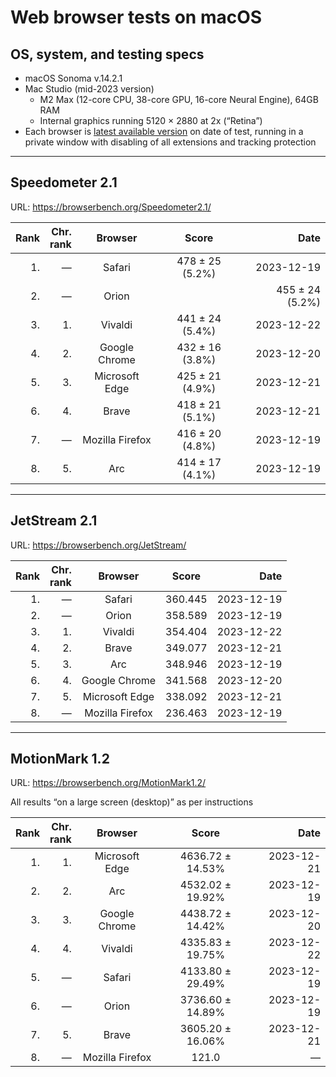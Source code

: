# Web browser tests on macOS

## OS, system, and testing specs

- macOS Sonoma v.14.2.1
- Mac Studio (mid-2023 version)
  - M2 Max (12-core CPU, 38-core GPU, 16-core Neural Engine), 64GB RAM
  - Internal graphics running 5120 × 2880 at 2x (“Retina”)
- Each browser is [latest available version](/browser-release-cadences.md) on date of test, running in a private window with disabling of all extensions and tracking protection

----

## Speedometer 2.1

URL: https://browserbench.org/Speedometer2.1/

| Rank | Chr.<br>rank | Browser | Score | Date |
|--:|--:|:-:|:-:|--:|
| 1. | &mdash; | Safari  | 478 ± 25 (5.2%) | 2023-12-19 |
| 2. | &mdash; | Orion | | 455 ± 24 (5.2%) | 2023-12-19 |
| 3. | 1. | Vivaldi | 441 ± 24 (5.4%) | 2023-12-22 |
| 4. | 2. | Google Chrome | 432 ± 16 (3.8%) | 2023-12-20 |
| 5. | 3. | Microsoft Edge | 425 ± 21 (4.9%) | 2023-12-21 |
| 6. | 4. | Brave | 418 ± 21 (5.1%) | 2023-12-21 |
| 7. | &mdash; | Mozilla Firefox | 416 ± 20 (4.8%) | 2023-12-19 |
| 8. | 5. | Arc | 414 ± 17 (4.1%) | 2023-12-19 |

----

## JetStream 2.1

URL: https://browserbench.org/JetStream/

| Rank | Chr.<br>rank | Browser | Score | Date |
|--:|--:|:-:|:-:|--:|
| 1. | &mdash; | Safari | 360.445 | 2023-12-19 |
| 2. | &mdash; | Orion | 358.589 | 2023-12-19 |
| 3. | 1. | Vivaldi | 354.404 | 2023-12-22 |
| 4. | 2. | Brave | 349.077 | 2023-12-21 |
| 5. | 3. | Arc | 348.946 | 2023-12-19 |
| 6. | 4. | Google Chrome | 341.568 | 2023-12-20 |
| 7. | 5. | Microsoft Edge | 338.092 | 2023-12-21 |
| 8. | &mdash; | Mozilla Firefox | 236.463 | 2023-12-19 |

----

## MotionMark 1.2

URL: https://browserbench.org/MotionMark1.2/

All results “on a large screen (desktop)” as per instructions

| Rank | Chr.<br>rank | Browser | Score | Date |
|--:|--:|:-:|:-:|--:|
| 1. | 1. | Microsoft Edge | 4636.72 ± 14.53% | 2023-12-21 |
| 2. | 2. | Arc | 4532.02 ± 19.92% | 2023-12-19 |
| 3. | 3. | Google Chrome | 4438.72 ± 14.42% | 2023-12-20 |
| 4. | 4. | Vivaldi | 4335.83 ± 19.75% | 2023-12-22 |
| 5. | &mdash; | Safari | 4133.80 ± 29.49% | 2023-12-19 |
| 6. | &mdash; | Orion | 3736.60 ± 14.89% | 2023-12-19 |
| 7. | 5. | Brave | 3605.20 ± 16.06% | 2023-12-21 |
| 8. | &mdash; | Mozilla Firefox | 121.0 | &mdash; | 1584.07 ± 6.68% | 2023-12-19 |

<!--
----

### *Raw data*

*(Unformatted for Markdown; best viewed in “raw” form on GH/GL.)*

#### Speedometer raw data

Google Chrome v.120.0.6099.129 (Official Build) (arm64)
2023-12-20
Arithmetic Mean: 432 ± 16 (3.8%)

Brave v.1.61.109 Chromium: 120.0.6099.144 (Official Build) (arm64)
2023-12-21
Arithmetic Mean: 418 ± 21 (5.1%)

Mozilla Firefox v.121.0 (64-bit)
2023-12-19
Arithmetic Mean: 416 ± 20 (4.8%)

Safari v.17.2.1 (19617.1.17.11.12)
2023-12-19
Arithmetic Mean: 478 ± 25 (5.2%)

Microsoft Edge v.120.0.2210.91 (Official build) (arm64)
Chromium v.120.0.6099.130
2023-12-21
Arithmetic Mean: 425 ± 21 (4.9%)

Arc v.1.21.1 (44329)
Chromium v.120.0.6099.109 (Official Build) (arm64)
2023-12-19
Arithmetic Mean: 414 ± 17 (4.1%)

Orion v.0.99.126.4.1-beta (WebKit 618.1.2)
2023-12-19
Arithmetic Mean: 455 ± 24 (5.2%)

Vivaldi v.6.5.3206.42 (Stable channel) (arm64)
Chromium v.120.0.6099.121
2023-12-22
Arithmetic Mean: 441 ± 24 (5.4%)


#### JetStream raw data

Google Chrome v.120.0.6099.129 (Official Build) (arm64)
2023-12-20
Score: 341.568

Brave v.1.61.109 Chromium: 120.0.6099.144 (Official Build) (arm64)
2023-12-21
Score: 349.077

Mozilla Firefox v.121.0 (64-bit)
2023-12-19
Score: 236.463

Safari v.17.2.1 (19617.1.17.11.12)
2023-12-19
Score: 360.445

Microsoft Edge v.120.0.2210.91 (Official build) (arm64)
Chromium v.120.0.6099.130
2023-12-21
Score: 338.092

Arc v.1.21.1 (44329)
Chromium v.120.0.6099.109 (Official Build) (arm64)
2023-12-19
Score: 348.946

Orion v.0.99.126.4.1-beta (WebKit 618.1.2)
2023-12-19
Score: 358.589

Vivaldi v.6.5.3206.42 (Stable channel) (arm64)
Chromium v.120.0.6099.121
2023-12-22
Score: 354.404


#### MotionMark raw data

Google Chrome v.120.0.6099.129 (Official Build) (arm64)
2023-12-20
Score: 4438.72 ± 14.42%

Brave v.1.61.109 Chromium: 120.0.6099.144 (Official Build) (arm64)
2023-12-21
Score: 3605.20 ± 16.06%

Mozilla Firefox v.121.0 (64-bit)
2023-12-19
Score: 1584.07 ± 6.68%

Safari v.17.2.1 (19617.1.17.11.12)
2023-12-19
Score: 4133.80 ± 29.49%

Microsoft Edge v.120.0.2210.91 (Official build) (arm64)
Chromium v.120.0.6099.130
2023-12-21
Score: 4636.72 ± 14.53%

Arc v.1.21.1 (44329)
Chromium v.120.0.6099.109 (Official Build) (arm64)
2023-12-19
Score: 4532.02 ± 19.92%

Orion v.0.99.126.4.1-beta (WebKit 618.1.2)
2023-12-19
Score: 3736.60 ± 14.89%

Vivaldi v.6.5.3206.42 (Stable channel) (arm64)
Chromium v.120.0.6099.121
2023-12-22
Score: 4335.83 ± 19.75%

-->